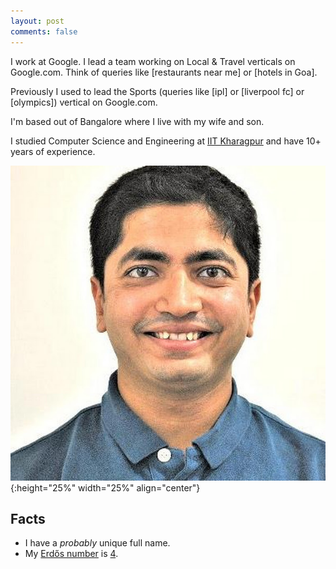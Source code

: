 ```yaml
---
layout: post
comments: false
---
```

I work at Google. I lead a team working on Local & Travel verticals on Google.com. Think of queries like [restaurants near me] or [hotels in Goa].

Previously I used to lead the Sports (queries like [ipl] or [liverpool fc] or [olympics]) vertical on Google.com.

I'm based out of Bangalore where I live with my wife and son.

I studied Computer Science and Engineering at
[IIT Kharagpur](https://en.wikipedia.org/wiki/Indian_Institute_of_Technology_Kharagpur) and have 10+ years of experience.

![photo](/assets/photo.jpg){:height="25%" width="25%" align="center"}

## Facts

* I have a *probably* unique full name.
* My [Erdős number](https://en.wikipedia.org/wiki/Erd%C5%91s_number) is [4](https://www.csauthors.net/distance/alhaad-gokhale/paul-erdos).